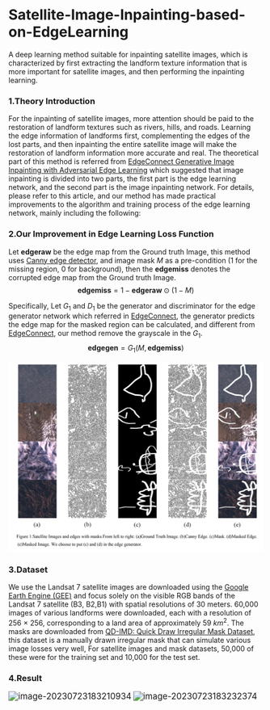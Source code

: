 # Satellite-Image-Inpainting-based-on-EdgeLearning

A deep learning method suitable for inpainting satellite images, which is characterized by first extracting the landform texture information that is more important for satellite images, and then performing the inpainting learning.





### 1.Theory Introduction

For the inpainting of satellite images, more attention should be paid to the restoration of landform textures such as rivers, hills, and roads. Learning the edge information of landforms first, complementing the edges of the lost parts, and then inpainting the entire satellite image will make the restoration of landform information more accurate and real. The theoretical part of this method is referred from [EdgeConnect Generative Image Inpainting with Adversarial Edge Learning](https://arxiv.org/abs/1901.00212) which suggested that image inpainting is divided into two parts, the first part is the edge learning network, and the second part is the image inpainting network. For details, please refer to this article, and our method has made practical improvements to the algorithm and training process of the edge learning network, mainly including the following:

### 2.Our Improvement in Edge Learning Loss Function

Let $\boldsymbol{edgeraw}$ be the edge map from the Ground truth Image, this method uses [Canny edge detector](https://ieeexplore.ieee.org/document/4767851), and image mask  $M$ as a pre-condition (1 for the missing region, 0 for background), then the $\boldsymbol{edgemiss}$ denotes the corrupted edge map from the Ground truth Image.
$$
\boldsymbol{edgemiss} =1-\boldsymbol{edgeraw}\odot(1-M)
$$

Specifically,  Let $G_1$ and $D_1$ be the generator and discriminator for the edge generator network which referred in [EdgeConnect](https://arxiv.org/abs/1901.00212), the generator predicts the edge map for the masked region can be calculated, and different from [EdgeConnect](https://arxiv.org/abs/1901.00212), our method remove the grayscale in the $G_1$.
$$
\boldsymbol{edgegen}=G_1(M,\boldsymbol{edgemiss})
$$

![](/Pic/1.png)



### 3.Dataset

We use the Landsat 7 satellite images are downloaded using the [Google Earth Engine (GEE)](https://doi.org/10.1016/j.rse.2017.06.031) and focus solely on the visible RGB bands of the Landsat 7 satellite (B3, B2,B1) with spatial resolutions of 30 meters. 60,000 images of various landforms were downloaded, each with a resolution of 256 × 256, corresponding to a land area of approximately 59 $km^2$. The masks are downloaded from [QD-IMD: Quick Draw Irregular Mask Dataset](https://github.com/karfly/qd-imd), this dataset is a manually drawn irregular mask that can simulate various image losses very well, For satellite images and mask datasets, 50,000 of these were for the training set and 10,000 for the test set.



### 4.Result

<img src="E:\Learning\Satellite_Image_Inpainting\MyProject\01.jpg" alt="image-20230723183210934" style="zoom:120%;" />



<img src="E:\Learning\Satellite_Image_Inpainting\MyProject\02.jpg" alt="image-20230723183232374" style="zoom:120%;" />

























